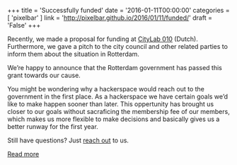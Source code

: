 +++
title = 'Successfully funded'
date = '2016-01-11T00:00:00'
categories = [ 
 'pixelbar' 
] 
link = 'http://pixelbar.github.io/2016/01/11/funded/'
draft = 'False'
+++

<p>Recently, we made a proposal for funding at <a href="https://www.citylab010.nl/plannen/hackerspaceinrotterdam">CityLab 010</a> (Dutch). Furthermore, we gave a pitch to the city council and other related parties to inform them about the situation in Rotterdam.</p>

<p>We’re happy to announce that the Rotterdam government has passed this grant towards our cause.</p>

<p>You might be wondering why a hackerspace would reach out to the government in the first place. As a hackerspace we have certain goals we’d like to make happen sooner than later. This oppertunity has brought us closer to our goals without sacraficing the membership fee of our members, which makes us more flexible to make decisions and basically gives us a better runway for the first year.</p>

<p>Still have questions? Just <a href="mailto:bestuur@pixelbar.nl">reach out</a> to us.</p>

[Read more](http://pixelbar.github.io/2016/01/11/funded/)